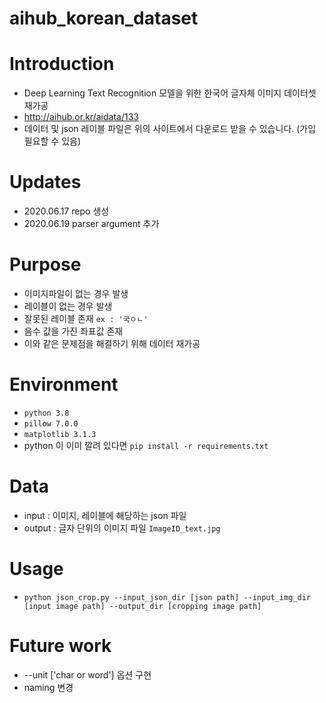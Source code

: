 # aihub_korean_dataset 

# Introduction
- Deep Learning Text Recognition 모델을 위한 한국어 글자체 이미지 데이터셋 재가공
- http://aihub.or.kr/aidata/133
- 데이터 및 json 레이블 파일은 위의 사이트에서 다운로드 받을 수 있습니다. (가입 필요할 수 있음)

# Updates
- 2020.06.17 repo 생성
- 2020.06.19 parser argument 추가

# Purpose 
- 이미지파일이 없는 경우 발생
- 레이블이 없는 경우 발생
- 잘못된 레이블 존재 `ex : '국ㅇㄴ'`
- 음수 값을 가진 좌표값 존재
- 이와 같은 문제점을 해결하기 위해 데이터 재가공 

# Environment
- `python 3.8`
- `pillow 7.0.0`
- `matplotlib 3.1.3`
- python 이 이미 깔려 있다면 `pip install -r requirements.txt`  

# Data
- input : 이미지, 레이블에 해당하는 json 파일
- output : 글자 단위의 이미지 파일 `ImageID_text.jpg`

# Usage
- `python json_crop.py --input_json_dir [json path] --input_img_dir [input image path] --output_dir [cropping image path]` 

# Future work
- --unit ['char or word'] 옵션 구현
- naming 변경
